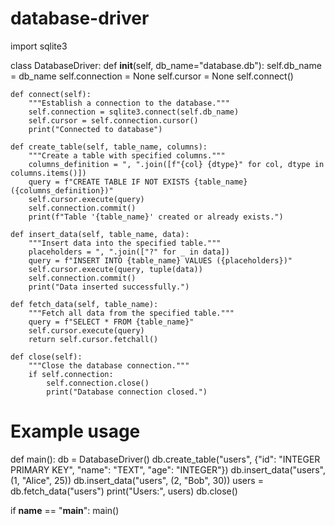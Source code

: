 # database-driver
import sqlite3

class DatabaseDriver:
    def __init__(self, db_name="database.db"):
        self.db_name = db_name
        self.connection = None
        self.cursor = None
        self.connect()

    def connect(self):
        """Establish a connection to the database."""
        self.connection = sqlite3.connect(self.db_name)
        self.cursor = self.connection.cursor()
        print("Connected to database")
    
    def create_table(self, table_name, columns):
        """Create a table with specified columns."""
        columns_definition = ", ".join([f"{col} {dtype}" for col, dtype in columns.items()])
        query = f"CREATE TABLE IF NOT EXISTS {table_name} ({columns_definition})"
        self.cursor.execute(query)
        self.connection.commit()
        print(f"Table '{table_name}' created or already exists.")
    
    def insert_data(self, table_name, data):
        """Insert data into the specified table."""
        placeholders = ", ".join(["?" for _ in data])
        query = f"INSERT INTO {table_name} VALUES ({placeholders})"
        self.cursor.execute(query, tuple(data))
        self.connection.commit()
        print("Data inserted successfully.")
    
    def fetch_data(self, table_name):
        """Fetch all data from the specified table."""
        query = f"SELECT * FROM {table_name}"
        self.cursor.execute(query)
        return self.cursor.fetchall()
    
    def close(self):
        """Close the database connection."""
        if self.connection:
            self.connection.close()
            print("Database connection closed.")

# Example usage
def main():
    db = DatabaseDriver()
    db.create_table("users", {"id": "INTEGER PRIMARY KEY", "name": "TEXT", "age": "INTEGER"})
    db.insert_data("users", (1, "Alice", 25))
    db.insert_data("users", (2, "Bob", 30))
    users = db.fetch_data("users")
    print("Users:", users)
    db.close()

if __name__ == "__main__":
    main()
